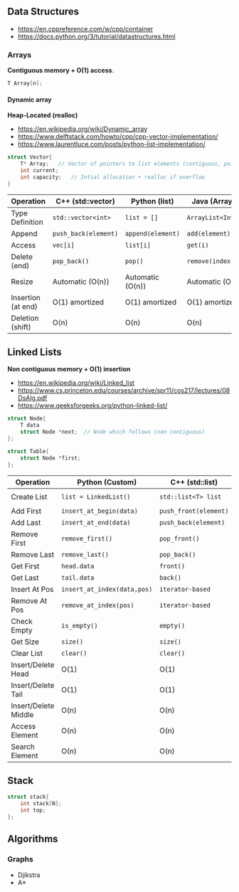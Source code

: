 ## Data Structures

- https://en.cppreference.com/w/cpp/container
- https://docs.python.org/3/tutorial/datastructures.html

### Arrays

**Contiguous memory + O(1) access**.

```c
T Array[n];
```

#### Dynamic array

**Heap-Located (realloc)**

- https://en.wikipedia.org/wiki/Dynamic_array
- https://www.delftstack.com/howto/cpp/cpp-vector-implementation/
- https://www.laurentluce.com/posts/python-list-implementation/

```c
struct Vector{
	T* Array;	// Vector of pointers to list elements (contiguous, pointer arithmetic)
	int current;
	int capacity;	// Intial allocation + realloc if overflow
}
```


| Operation          | C++ (std::vector)           | Python (list)       | Java (ArrayList)        |
|--------------------|-----------------------------|---------------------|-------------------------|
| Type Definition    | `std::vector<int>`          | `list = []`         | `ArrayList<Integer>`    |
| Append             | `push_back(element)`        | `append(element)`   | `add(element)`          |
| Access             | `vec[i]`                    | `list[i]`           | `get(i)`                |
| Delete (end)       | `pop_back()`                | `pop()`             | `remove(index)`         |
| Resize             | Automatic (O(n))            | Automatic (O(n))    | Automatic (O(n))        |
| Insertion (at end) | O(1) amortized              | O(1) amortized      | O(1) amortized          |
| Deletion (shift)   | O(n)                        | O(n)                | O(n)                    |

## Linked Lists

**Non contiguous memory + O(1) insertion**

- https://en.wikipedia.org/wiki/Linked_list
- https://www.cs.princeton.edu/courses/archive/spr11/cos217/lectures/08DsAlg.pdf
- https://www.geeksforgeeks.org/python-linked-list/

```c
struct Node{
	T data
	struct Node *next;	// Node which follows (non contiguous)
};

struct Table{
	struct Node *first;
};
```

| Operation | Python (Custom) | C++ (std::list) | Java (LinkedList) |
|----------|---------------|----------------|------------------|
| Create List | `list = LinkedList()` | `std::list<T> list` | `LinkedList<T> list` |
| Add First | `insert_at_begin(data)` | `push_front(element)` | `addFirst(element)` |
| Add Last | `insert_at_end(data)` | `push_back(element)` | `addLast(element)` |
| Remove First | `remove_first()` | `pop_front()` | `removeFirst()` |
| Remove Last | `remove_last()` | `pop_back()` | `removeLast()` |
| Get First | `head.data` | `front()` | `getFirst()` |
| Get Last | `tail.data` | `back()` | `getLast()` |
| Insert At Pos | `insert_at_index(data,pos)` | `iterator-based` | `iterator-based` |
| Remove At Pos | `remove_at_index(pos)` | `iterator-based` | `iterator-based` |
| Check Empty | `is_empty()` | `empty()` | `isEmpty()` |
| Get Size | `size()` | `size()` | `size()` |
| Clear List | `clear()` | `clear()` | `clear()` |
| Insert/Delete Head | O(1) | O(1) | O(1) |
| Insert/Delete Tail | O(1) | O(1) | O(1) |
| Insert/Delete Middle | O(n) | O(n) | O(n) |
| Access Element | O(n) | O(n) | O(n) |
| Search Element | O(n) | O(n) | O(n) |

## Stack

```c
struct stack{
	int stack[N];
	int top;
};
```

## Algorithms

### Graphs

- Djikstra
- A*
